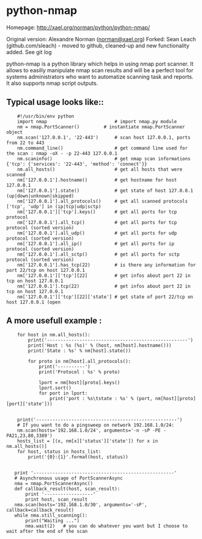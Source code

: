 # python-nmap

Homepage: http://xael.org/norman/python/python-nmap/

Original version: Alexandre Norman (norman@xael.org)
Forked: Sean Leach (github.com/sleach) - moved to github, cleaned-up and new functionality added.  See git log

python-nmap is a python library which helps in using nmap port scanner.
It allows to easilly manipulate nmap scan results and will be a perfect
tool for systems administrators who want to automatize scanning task
and reports. It also supports nmap script outputs.

## Typical usage looks like:: 

```
    #!/usr/bin/env python
    import nmap                         # import nmap.py module
    nm = nmap.PortScanner()         # instantiate nmap.PortScanner object
    nm.scan('127.0.0.1', '22-443')      # scan host 127.0.0.1, ports from 22 to 443
    nm.command_line()                   # get command line used for the scan : nmap -oX - -p 22-443 127.0.0.1
    nm.scaninfo()                       # get nmap scan informations {'tcp': {'services': '22-443', 'method': 'connect'}}
    nm.all_hosts()                      # get all hosts that were scanned
    nm['127.0.0.1'].hostname()          # get hostname for host 127.0.0.1
    nm['127.0.0.1'].state()             # get state of host 127.0.0.1 (up|down|unknown|skipped) 
    nm['127.0.0.1'].all_protocols()     # get all scanned protocols ['tcp', 'udp'] in (ip|tcp|udp|sctp)
    nm['127.0.0.1']['tcp'].keys()       # get all ports for tcp protocol
    nm['127.0.0.1'].all_tcp()           # get all ports for tcp protocol (sorted version)
    nm['127.0.0.1'].all_udp()           # get all ports for udp protocol (sorted version)
    nm['127.0.0.1'].all_ip()            # get all ports for ip protocol (sorted version)
    nm['127.0.0.1'].all_sctp()          # get all ports for sctp protocol (sorted version)
    nm['127.0.0.1'].has_tcp(22)         # is there any information for port 22/tcp on host 127.0.0.1
    nm['127.0.0.1']['tcp'][22]          # get infos about port 22 in tcp on host 127.0.0.1
    nm['127.0.0.1'].tcp(22)             # get infos about port 22 in tcp on host 127.0.0.1
    nm['127.0.0.1']['tcp'][22]['state'] # get state of port 22/tcp on host 127.0.0.1 (open
```

## A more usefull example :
```
    for host in nm.all_hosts():
        print('----------------------------------------------------')
        print('Host : %s (%s)' % (host, nm[host].hostname()))
        print('State : %s' % nm[host].state())

        for proto in nm[host].all_protocols():
            print('----------')
            print('Protocol : %s' % proto)

            lport = nm[host][proto].keys()
            lport.sort()
            for port in lport:
                print('port : %s\tstate : %s' % (port, nm[host][proto][port]['state']))


    print('----------------------------------------------------')
    # If you want to do a pingsweep on network 192.168.1.0/24:
    nm.scan(hosts='192.168.1.0/24', arguments='-n -sP -PE -PA21,23,80,3389')
    hosts_list = [(x, nm[x]['status']['state']) for x in nm.all_hosts()]
    for host, status in hosts_list:
        print('{0}:{1}'.format(host, status))


   print '----------------------------------------------------'
   # Asynchronous usage of PortScannerAsync
   nma = nmap.PortScannerAsync()
   def callback_result(host, scan_result):
       print '------------------'
       print host, scan_result
   nma.scan(hosts='192.168.1.0/30', arguments='-sP', callback=callback_result)
   while nma.still_scanning():
       print("Waiting ...")
       nma.wait(2)   # you can do whatever you want but I choose to wait after the end of the scan
```
